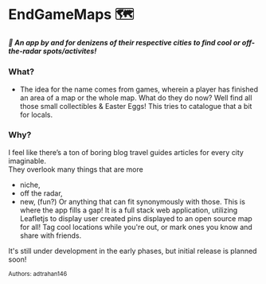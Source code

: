# EndGameMaps 🗺️

#####  :round_pushpin: An app by and for denizens of their respective cities to find cool or off-the-radar spots/activites!

### What? 
- The idea for the name comes from games, wherein a player has finished an area of a map or the whole map.
What do they do now?  Well find all those small collectibles & Easter Eggs!  This tries to catalogue that a bit for locals.

### Why?
I feel like there’s a ton of boring blog travel guides articles for every city imaginable.  
They overlook many things that are more
- niche, 
- off the radar, 
- new, (fun?)
Or anything that can fit synonymously with those.  This is where the app fills a gap! It is a full stack web application, utilizing Leafletjs to display user created pins displayed to an open source map for all! Tag cool locations while you're out, or mark ones you know and share with friends.

It's still under development in the early phases, but initial release is planned soon!




<sup> Authors: adtrahan146 </sup>

